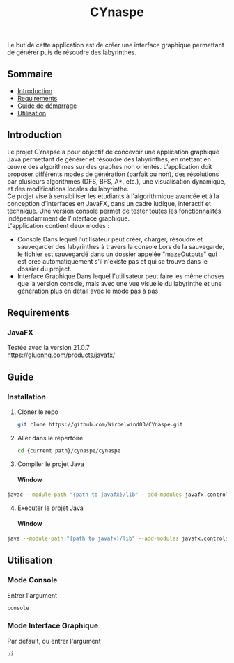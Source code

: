 <h1 align="center"> CYnaspe </h1> <br>

Le but de cette application est de créer une interface graphique
permettant de générer puis de résoudre des labyrinthes.

## Sommaire

- [Introduction](#introduction)
- [Requirements](#requirements)
- [Guide de démarrage](#guide)
- [Utilisation](#utilisation)

## Introduction

Le projet CYnapse a pour objectif de concevoir une application graphique Java permettant de générer et résoudre des labyrinthes, en mettant en œuvre des algorithmes sur des graphes non orientés. L’application doit proposer différents modes de génération (parfait ou non), des résolutions par plusieurs algorithmes (DFS, BFS, A*, etc.), une visualisation dynamique, et des modifications locales du labyrinthe.
<br>
Ce projet vise à sensibiliser les étudiants à l'algorithmique avancée et à la conception d’interfaces en JavaFX, dans un cadre ludique, interactif et technique. Une version console permet de tester toutes les fonctionnalités indépendamment de l’interface graphique.
<br>
L'application contient deux modes :
- Console
Dans lequel l'utilisateur peut créer, charger, résoudre et sauvegarder des labyrinthes à travers la console
Lors de la sauvegarde, le fichier est sauvegardé dans un dossier appelée "mazeOutputs" qui est crée automatiquement s'il n'existe pas et qui se trouve dans le dossier du project.
- Interface Graphique
Dans lequel l'utilisateur peut faire les même choses que la version console, mais avec une vue visuelle du labyrinthe et une génération plus en détail avec le mode pas à pas


## Requirements

### JavaFX
Testée avec la version 21.0.7 <br>
https://gluonhq.com/products/javafx/

## Guide

### Installation
1. Cloner le repo
   ```sh
   git clone https://github.com/Wirbelwind03/CYnaspe.git
   ```
2. Aller dans le répertoire
   ```sh
   cd {current path}/cynaspe/cynaspe
   ```
4. Compiler le projet Java
   #### Window
  ```sh
  javac --module-path "{path to javafx}/lib" --add-modules javafx.controls,javafx.fxml -d out -sourcepath src src\Main.java
  ```
4. Executer le projet Java
   #### Window
  ```sh
  java --module-path "{path to javafx}/lib" --add-modules javafx.controls,javafx.fxml -cp out Main
  ```

## Utilisation

### Mode Console
Entrer l'argument 
```sh 
console
```

### Mode Interface Graphique
Par défault, ou entrer l'argument 
```sh 
ui
```
